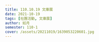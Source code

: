 ```yaml
---
title: 110.10.19 文庫展
date: 2021-10-19
tags: [社團活動, 文庫展]
author: 如月
semester: 110-1
cover: /assets/20211019/1639053220601.jpg
---
```

